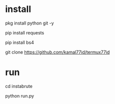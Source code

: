 # install
pkg install python git -y

pip install requests

pip install bs4

git clone
https://github.com/kamal77id/termux77id

# run
cd instabrute

python run.py
